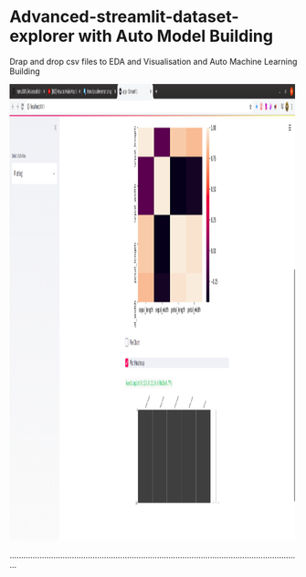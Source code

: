 # Advanced-streamlit-dataset-explorer with Auto Model Building
Drap and drop csv files to EDA and Visualisation and Auto Machine Learning Building

<img src="screenshot-2.png" height="800" width="500">

...............................................................................................................................
